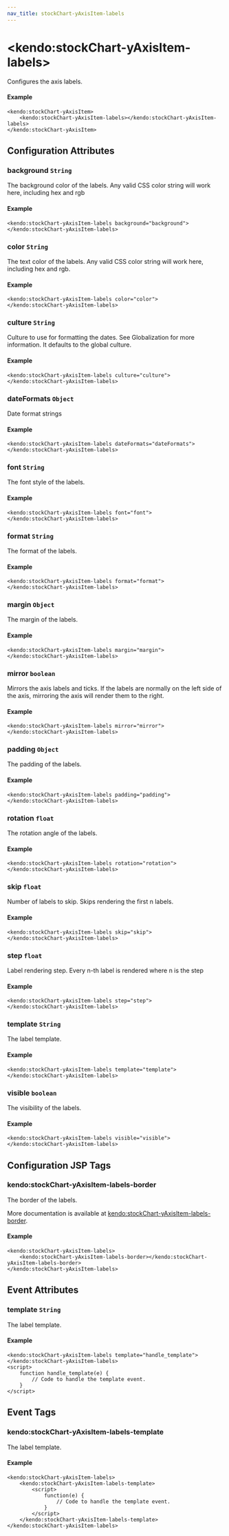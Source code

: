 ```yaml
---
nav_title: stockChart-yAxisItem-labels
---
```


# \<kendo:stockChart-yAxisItem-labels\>

Configures the axis labels.

#### Example
    <kendo:stockChart-yAxisItem>
        <kendo:stockChart-yAxisItem-labels></kendo:stockChart-yAxisItem-labels>
    </kendo:stockChart-yAxisItem>

## Configuration Attributes

### background `String`

The background color of the labels. Any valid CSS color string will work here, including
hex and rgb

#### Example
    <kendo:stockChart-yAxisItem-labels background="background">
    </kendo:stockChart-yAxisItem-labels>

### color `String`

The text color of the labels. Any valid CSS color string will work here, including hex and rgb.

#### Example
    <kendo:stockChart-yAxisItem-labels color="color">
    </kendo:stockChart-yAxisItem-labels>

### culture `String`

Culture to use for formatting the dates. See Globalization for more information.
It defaults to the global culture.

#### Example
    <kendo:stockChart-yAxisItem-labels culture="culture">
    </kendo:stockChart-yAxisItem-labels>

### dateFormats `Object`

Date format strings

#### Example
    <kendo:stockChart-yAxisItem-labels dateFormats="dateFormats">
    </kendo:stockChart-yAxisItem-labels>

### font `String`

The font style of the labels.

#### Example
    <kendo:stockChart-yAxisItem-labels font="font">
    </kendo:stockChart-yAxisItem-labels>

### format `String`

The format of the labels.

#### Example
    <kendo:stockChart-yAxisItem-labels format="format">
    </kendo:stockChart-yAxisItem-labels>

### margin `Object`

The margin of the labels.

#### Example
    <kendo:stockChart-yAxisItem-labels margin="margin">
    </kendo:stockChart-yAxisItem-labels>

### mirror `boolean`

Mirrors the axis labels and ticks.
If the labels are normally on the left side of the axis,
mirroring the axis will render them to the right.

#### Example
    <kendo:stockChart-yAxisItem-labels mirror="mirror">
    </kendo:stockChart-yAxisItem-labels>

### padding `Object`

The padding of the labels.

#### Example
    <kendo:stockChart-yAxisItem-labels padding="padding">
    </kendo:stockChart-yAxisItem-labels>

### rotation `float`

The rotation angle of the labels.

#### Example
    <kendo:stockChart-yAxisItem-labels rotation="rotation">
    </kendo:stockChart-yAxisItem-labels>

### skip `float`

Number of labels to skip.
Skips rendering the first n labels.

#### Example
    <kendo:stockChart-yAxisItem-labels skip="skip">
    </kendo:stockChart-yAxisItem-labels>

### step `float`

Label rendering step.
Every n-th label is rendered where n is the step

#### Example
    <kendo:stockChart-yAxisItem-labels step="step">
    </kendo:stockChart-yAxisItem-labels>

### template `String`

The label template.

#### Example
    <kendo:stockChart-yAxisItem-labels template="template">
    </kendo:stockChart-yAxisItem-labels>

### visible `boolean`

The visibility of the labels.

#### Example
    <kendo:stockChart-yAxisItem-labels visible="visible">
    </kendo:stockChart-yAxisItem-labels>


##  Configuration JSP Tags

### kendo:stockChart-yAxisItem-labels-border

The border of the labels.

More documentation is available at [kendo:stockChart-yAxisItem-labels-border](stockchart/yaxisitem-labels-border).

#### Example

    <kendo:stockChart-yAxisItem-labels>
        <kendo:stockChart-yAxisItem-labels-border></kendo:stockChart-yAxisItem-labels-border>
    </kendo:stockChart-yAxisItem-labels>


## Event Attributes

### template `String`

The label template.


#### Example
    <kendo:stockChart-yAxisItem-labels template="handle_template">
    </kendo:stockChart-yAxisItem-labels>
    <script>
        function handle_template(e) {
            // Code to handle the template event.
        }
    </script>

## Event Tags

### kendo:stockChart-yAxisItem-labels-template

The label template.


#### Example
    <kendo:stockChart-yAxisItem-labels>
        <kendo:stockChart-yAxisItem-labels-template>
            <script>
                function(e) {
                    // Code to handle the template event.
                }
            </script>
        </kendo:stockChart-yAxisItem-labels-template>
    </kendo:stockChart-yAxisItem-labels>

